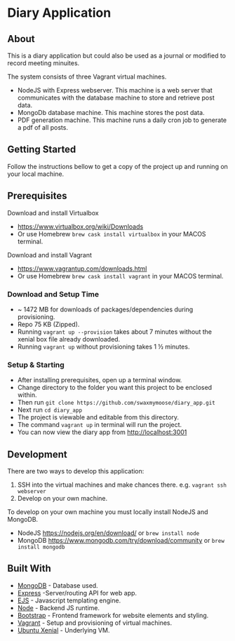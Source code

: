 # Diary Application

## About

This is a diary application but could also be used as a journal or modified to record meeting minuites.

The system consists of three Vagrant virtual machines.
  - NodeJS with Express webserver.
      This machine is a web server that communicates with the database machine to store and retrieve post data.
  - MongoDb database machine.
      This machine stores the post data.
  - PDF generation machine.
      This machine runs a daily cron job to generate a pdf of all posts.

## Getting Started

Follow the instructions bellow to get a copy of the project up and running on your local machine.

## Prerequisites

Download and install Virtualbox
  - <https://www.virtualbox.org/wiki/Downloads>	
  - Or use Homebrew `brew cask install virtualbox` in your MACOS terminal.

Download and install Vagrant
  - <https://www.vagrantup.com/downloads.html>
  - Or use Homebrew `brew cask install vagrant` in your MACOS terminal.

### Download and Setup Time
- ~ 1472 MB for downloads of packages/dependencies during provisioning.
- Repo 75 KB (Zipped).
- Running `vagrant up --provision` takes about 7 minutes without the xenial box file already downloaded.
- Running `vagrant up` without provisioning takes 1 ½ minutes.

### Setup & Starting

- After installing prerequisites, open up a terminal window.
- Change directory to the folder you want this project to be enclosed within.
- Then run `git clone https://github.com/swaxmymoose/diary_app.git`
- Next run `cd diary_app`
- The project is viewable and editable from this directory.
- The command `vagrant up` in terminal will run the project.
- You can now view the diary app from <http://localhost:3001>

## Development

There are two ways to develop this application:
1. SSH into the virtual machines and make chances there. e.g. `vagrant ssh webserver`
2. Develop on your own machine.

To develop on your own machine you must locally install NodeJS and MongoDB.
- NodeJS <https://nodejs.org/en/download/> or `brew install node`
- MongoDB <https://www.mongodb.com/try/download/community> or `brew install mongodb`

## Built With

- [MongoDB](https://github.com/mongodb/mongo) - Database used.
- [Express](https://github.com/expressjs/express) -Server/routing API for web app.
- [EJS](https://github.com/mde/ejs) - Javascript templating engine.
- [Node](https://github.com/nodejs/node) - Backend JS runtime.
- [Bootstrap](https://github.com/twbs/bootstrap) - Frontend framework for website elements and styling.
- [Vagrant](https://github.com/hashicorp/vagrant) - Setup and provisioning of virtual machines.
- [Ubuntu Xenial](https://kernel.ubuntu.com/git/) - Underlying VM.
